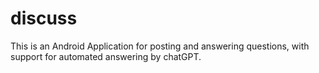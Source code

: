 # discuss

This is an Android Application for posting and answering questions, with support for automated answering by chatGPT.